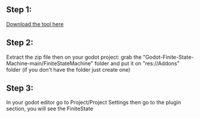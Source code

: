 <h2>Step 1:</h2>
<a href = "https://codeload.github.com/Kayzori/Godot-Finite-State-Machine/zip/refs/heads/main">Download the tool here</a>
<h2>Step 2:</h2>
<p>
  Extract the zip file then on your godot project:
  grab the "Godot-Finite-State-Machine-main/FiniteStateMachine" folder and put it on "res://Addons" folder (if you don't have the folder just create one)
</p>
<h2>Step 3:</h2>
<p>In your godot editor go to Project/Project Settings then go to the plugin section, you will see the FiniteState</p>
